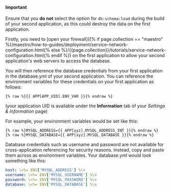 #### Important
<div class="notice notice-warning"><p>
Ensure that you <strong>do not</strong> select the option for <code>db:schema:load</code> during the build of your second application, as this could destroy the data on the first application.
</p></div>

Firstly, you need to [open your firewall]({% if page.collection == "maestro" %}/maestro/how-to-guides/deployment/service-network-configuration.html{% else %}/{{page.collection}}/tutorials/service-network-configuration.html{% endif %}) on the first application to allow your second application's web servers to access the database.

You will then reference the database credentials from your first application in the database.yml of your second application. You can reference the environment variables for these credentials on your first application as follows:

```shell
{% raw %}{{ APP[APP_UID].ENV_VAR }}{% endraw %}
```
(your application UID is available under the **Information** tab of your _Settings & Information_ page)

For example, your environment variables would be set like this:

```shell
{% raw %}MYSQL_ADDRESS={{ APP[xyz].MYSQL_ADDRESS_INT }}{% endraw %}
{% raw %}MYSQL_DATABASE={{ APP[xyz].MYSQL_DATABASE }}{% endraw %}
```

Database credentials such as username and password are not available for cross-application referencing for security reasons. Instead, copy and paste them across as environment variables. Your database.yml would look something like this:

```yaml
host: \<%= ENV['MYSQL_ADDRESS'] %\>
username: \<%= ENV['MYSQL_USERNAME'] %\>
password: \<%= ENV['MYSQL_PASSWORD'] %\>
database: \<%= ENV['MYSQL_DATABASE'] %\>
```

